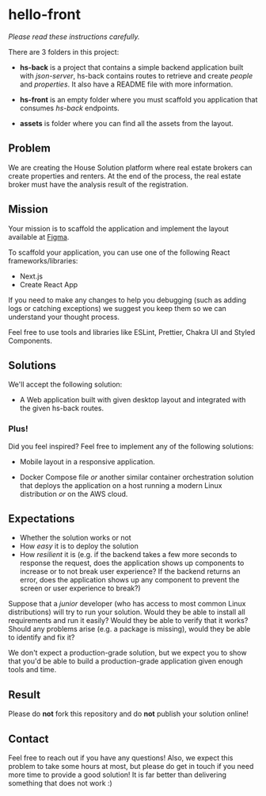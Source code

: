 # hello-front

_Please read these instructions carefully._

There are 3 folders in this project:
* **hs-back** is a project that contains a simple backend application built with _json-server_, hs-back contains routes to retrieve and create _people_ and _properties_. It also have a README file with more information.

* **hs-front** is an empty folder where you must scaffold you application that consumes _hs-back_ endpoints.

* **assets** is folder where you can find all the assets from the layout.

## Problem
We are creating the House Solution platform where real estate brokers can create properties and renters. At the end of the process, the real estate broker must have the analysis result of the registration.

## Mission
Your mission is to scaffold the application and implement the layout available at [Figma](https://www.figma.com/file/bBjCppWNfrtZLi7zbfAtF9/Frontend-Desafio-Prototipo?node-id=0%3A1).

To scaffold your application, you can use one of the following React frameworks/libraries:
* Next.js
* Create React App

If you need to make any changes to help you debugging (such as adding logs or catching exceptions) we suggest you keep them so we can understand your thought process.

Feel free to use tools and libraries like ESLint, Prettier, Chakra UI and Styled Components.

## Solutions

We'll accept the following solution:

* A Web application built with given desktop layout and integrated with the given hs-back routes.
### Plus!
Did you feel inspired? Feel free to implement any of the following solutions:

* Mobile layout in a responsive application.

* Docker Compose file _or_ another similar container orchestration solution that deploys the application on a host running a modern Linux distribution _or_ on the AWS cloud.
## Expectations

* Whether the solution works or not
* How _easy_ it is to deploy the solution
* How _resilient_ it is (e.g. if the backend takes a few more seconds to response the request, does the application shows up components to increase or to not break user experience? If the backend returns an error, does the application shows up any component to prevent the screen or user experience to break?)

Suppose that a _junior_ developer (who has access to most common Linux distributions) will try to run your solution. Would they be able to install all requirements and run it easily? Would they be able to verify that it works? Should any problems arise (e.g. a package is missing), would they be able to identify and fix it?

We don't expect a production-grade solution, but we expect you to show that you'd be able to build a production-grade application given enough tools and time.

## Result

Please do **not** fork this repository and do **not** publish your solution online!

## Contact

Feel free to reach out if you have any questions! Also, we expect this problem to take some hours at most, but please do get in touch if you need more time to provide a good solution! It is far better than delivering something that does not work :)